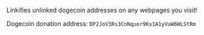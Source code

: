 Linkifies unlinked dogecoin addresses on any webpages you visit!

Dogecoin donation address: `DP2JoV3Rs3CnNquor9Kx1A1yVaW6WLStRm`